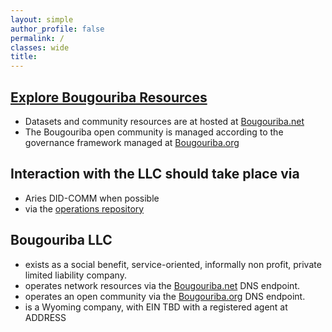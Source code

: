 ```yaml
---
layout: simple
author_profile: false
permalink: /
classes: wide
title:
---
```

## [Explore Bougouriba Resources](http://bougouriba.net)
  * Datasets and community resources are at hosted at [Bougouriba.net](http://bougouriba.net)
  * The Bougouriba open community is managed according to the governance framework managed at [Bougouriba.org](http://bougouriba.org)

## Interaction with the LLC should take place via
  * Aries DID-COMM when possible
  * via the [operations repository](https://github.com/Bougouriba/official-business-record)


## Bougouriba LLC
  * exists as a social benefit, service-oriented, informally non profit, private limited liability company.
  * operates network resources via the <a href="http://bougouriba.net">Bougouriba.net</a> DNS endpoint.
  * operates an open community via the <a href="http://bougouriba.org">Bougouriba.org</a> DNS endpoint.
  * is a Wyoming company, with EIN TBD with a registered agent at ADDRESS
